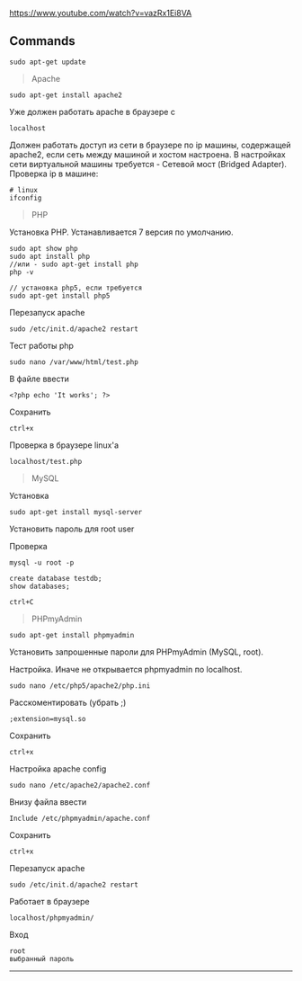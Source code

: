 https://www.youtube.com/watch?v=vazRx1Ei8VA

## Commands

    sudo apt-get update

> Apache

    sudo apt-get install apache2

Уже должен работать apache в браузере с

    localhost

Должен работать доступ из сети в браузере по ip машины, содержащей apache2, если сеть между машиной и хостом настроена. В настройках сети виртуальной машины требуется - Сетевой мост (Bridged Adapter). Проверка ip в машине:

    # linux
    ifconfig

> PHP

Установка PHP. Устанавливается 7 версия по умолчанию.

    sudo apt show php
    sudo apt install php
    //или - sudo apt-get install php
    php -v

    // установка php5, если требуется
    sudo apt-get install php5

Перезапуск apache

    sudo /etc/init.d/apache2 restart

Тест работы php

    sudo nano /var/www/html/test.php

В файле ввести

    <?php echo 'It works'; ?>

Сохранить

    ctrl+x

Проверка в браузере linux'a

    localhost/test.php

> MySQL

Установка

    sudo apt-get install mysql-server

Установить пароль для root user

Проверка

    mysql -u root -p

    create database testdb;
    show databases;
    
    ctrl+C

> PHPmyAdmin

    sudo apt-get install phpmyadmin

Установить запрошенные пароли для PHPmyAdmin (MySQL, root).  

Настройка. Иначе не открывается phpmyadmin по localhost.

    sudo nano /etc/php5/apache2/php.ini

Расскоментировать (убрать ;)

    ;extension=mysql.so

Сохранить

    ctrl+x

Настройка apache config

    sudo nano /etc/apache2/apache2.conf

Внизу файла ввести

    Include /etc/phpmyadmin/apache.conf

Сохранить

    ctrl+x

Перезапуск apache

    sudo /etc/init.d/apache2 restart

Работает в браузере

    localhost/phpmyadmin/

Вход

    root
    выбранный пароль

---

